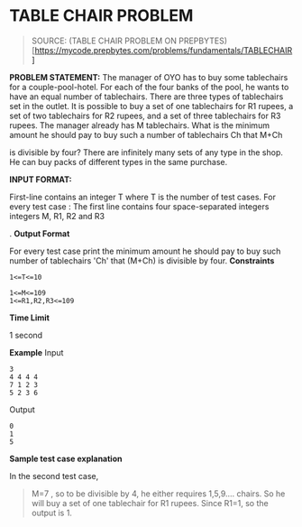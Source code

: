 # TABLE CHAIR PROBLEM
> SOURCE: (TABLE CHAIR PROBLEM ON PREPBYTES) [https://mycode.prepbytes.com/problems/fundamentals/TABLECHAIR]

**PROBLEM STATEMENT:**
The manager of OYO has to buy some tablechairs for a couple-pool-hotel. For each of the four banks of the pool, he wants to have an equal number of tablechairs. There are three types of tablechairs set in the outlet. It is possible to buy a set of one tablechairs for R1
 rupees, a set of two tablechairs for R2 rupees, and a set of three tablechairs for R3 rupees. The manager already has M tablechairs. What is the minimum amount he should pay to buy such a number of tablechairs Ch that M+Ch

is divisible by four? There are infinitely many sets of any type in the shop. He can buy packs of different types in the same purchase.


**INPUT FORMAT:**

First-line contains an integer T
 where T is the number of test cases.
For every test case :
The first line contains four space-separated integers integers M, R1, R2 and R3

.
**Output Format**

For every test case print the minimum amount he should pay to buy such number of tablechairs 'Ch' that (M+Ch) is divisible by four.
**Constraints**
```
1<=T<=10

1<=M<=109
1<=R1,R2,R3<=109
```
**Time Limit**

1 second


**Example**
Input

```
3
4 4 4 4
7 1 2 3
5 2 3 6
```



Output

```
0
1
5
```

**Sample test case explanation**

In the second test case, 
>M=7
, so to be divisible by 4, he either requires 1,5,9.... chairs. So he will buy a set of one tablechair for R1 rupees. Since R1=1, so the output is 1.
